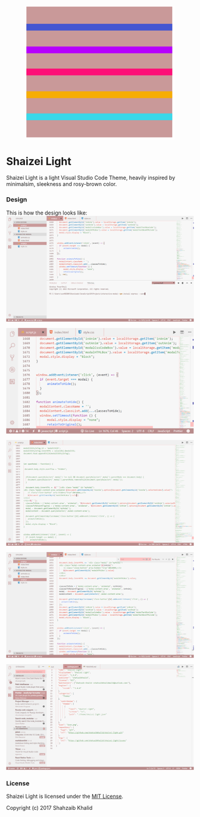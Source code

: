 <p align="center">
  <a href="https://shahzaibkhalid.github.io/shaizei-light">
    <img alt="Shaizei Light" src="./logo.svg" width="400"/>
  </a>
  <h1 text-align="center">Shaizei Light</h1>
</p>
Shaizei Light is a light Visual Studio Code Theme, heavily inspired by minimalsim, sleekness and rosy-brown color.

### Design
This is how the design looks like:
![Shaizei-Light-VS-Code-Theme](./screenshots/shaizei-light-1.png)

![Shaizei-Light-VS-Code-Theme](./screenshots/shaizei-light-2.png)

![Shaizei-Light-VS-Code-Theme](./screenshots/shaizei-light-3.png)

![Shaizei-Light-VS-Code-Theme](./screenshots/shaizei-light-4.png)

![Shaizei-Light-VS-Code-Theme](./screenshots/shaizei-light-5.png)

### License
Shaizei Light is licensed under the [MIT License](https://github.com/shahzaibkhalid/shaizei-light/blob/master/LICENSE.txt).

Copyright (c) 2017 Shahzaib Khalid